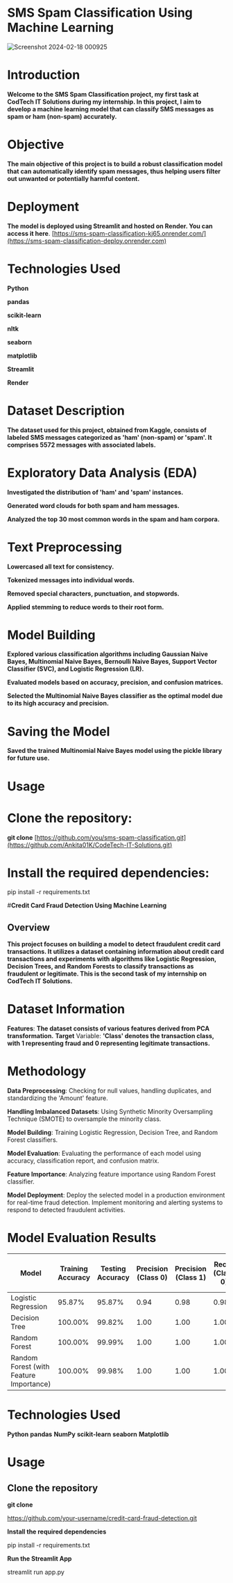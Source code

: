   
# **SMS Spam Classification Using Machine Learning**  
![Screenshot 2024-02-18 000925](https://github.com/Ankita01K/CodeTech-IT-Solutions/assets/123232024/993877e1-2420-493e-8774-0d67ea060ee6)


# **Introduction**

**Welcome to the SMS Spam Classification project, my first task at CodTech IT Solutions during my internship. In this project, I aim to develop a machine learning model that can classify SMS messages as spam or ham (non-spam) accurately.**

# **Objective**

**The main objective of this project is to build a robust classification model that can automatically identify spam messages, thus helping users filter out unwanted or potentially harmful content.**

# **Deployment**

**The model is deployed using Streamlit and hosted on Render. You can access it here**. [https://sms-spam-classification-kj65.onrender.com/](https://sms-spam-classification-deploy.onrender.com)

# **Technologies Used**
**Python**

**pandas**

**scikit-learn**

**nltk**

**seaborn**

**matplotlib**

**Streamlit** 

**Render**

# **Dataset Description**

**The dataset used for this project, obtained from Kaggle, consists of labeled SMS messages categorized as 'ham' (non-spam) or 'spam'. It comprises 5572 messages with associated labels.**

# **Exploratory Data Analysis (EDA)**

**Investigated the distribution of 'ham' and 'spam' instances.**

**Generated word clouds for both spam and ham messages.**

**Analyzed the top 30 most common words in the spam and ham corpora.**

# **Text Preprocessing**
**Lowercased all text for consistency.**

**Tokenized messages into individual words.**

**Removed special characters, punctuation, and stopwords.**

**Applied stemming to reduce words to their root form.**

# **Model Building**
**Explored various classification algorithms including Gaussian Naive Bayes, Multinomial Naive Bayes, Bernoulli Naive Bayes, Support Vector Classifier (SVC), and Logistic Regression (LR).**

**Evaluated models based on accuracy, precision, and confusion matrices.**

**Selected the Multinomial Naive Bayes classifier as the optimal model due to its high accuracy and precision.**

# **Saving the Model**

**Saved the trained Multinomial Naive Bayes model using the pickle library for future use.**

# **Usage**

# **Clone the repository:**

**git clone** [https://github.com/you/sms-spam-classification.git](https://github.com/Ankita01K/CodeTech-IT-Solutions.git)

# **Install the required dependencies:**

pip install -r requirements.txt






#**Credit Card Fraud Detection Using Machine Learning**

## **Overview**

**This project focuses on building a model to detect fraudulent credit card transactions. It utilizes a dataset containing information about credit card transactions and experiments with algorithms like Logistic Regression, Decision Trees, and Random Forests to classify transactions as fraudulent or legitimate. This is the second  task of my internship on CodTech IT Solutions.**


# **Dataset Information**
**Features**: **The dataset consists of various features derived from PCA transformation.**
**Target** Variable: **'Class' denotes the transaction class, with 1 representing fraud and 0 representing legitimate transactions.**

# **Methodology**

**Data Preprocessing**: Checking for null values, handling duplicates, and standardizing the 'Amount' feature.

**Handling Imbalanced Datasets**: Using Synthetic Minority Oversampling Technique (SMOTE) to oversample the minority class.

**Model Building**: Training Logistic Regression, Decision Tree, and Random Forest classifiers.

**Model Evaluation**: Evaluating the performance of each model using accuracy, classification report, and confusion matrix.

**Feature Importance**: Analyzing feature importance using Random Forest classifier.

**Model Deployment**: Deploy the selected model in a production environment for real-time fraud detection. Implement monitoring and alerting systems to respond to detected fraudulent activities.

# **Model Evaluation Results**

|Model|Training Accuracy|Testing Accuracy|Precision (Class 0)|Precision (Class 1)|Recall (Class 0)|Recall (Class 1)|F1-Score (Class 0)|F1-Score (Class 1)|
|-|-|-|-|-|-|-|-|-|
|Logistic Regression	|95.87%|95.87%|0.94|0.98|0.98|0.94|0.96|0.96|
|Decision Tree|100.00%|99.82%|1.00|1.00|1.00|1.00|1.00|1.00|
|Random Forest|100.00%|99.99%|1.00|1.00|1.00|1.00|1.00|1.00|
|Random Forest (with Feature Importance)|100.00%|99.98%|1.00|1.00|1.00|1.00|1.00|1.00|

# **Technologies Used**
**Python**
**pandas**
**NumPy**
**scikit-learn**
**seaborn**
**Matplotlib**

# **Usage**

## **Clone the repository**

**git clone**

https://github.com/your-username/credit-card-fraud-detection.git

**Install the required dependencies**


pip install -r requirements.txt

**Run the Streamlit App**

streamlit run app.py
